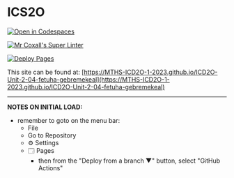# ICS2O

[![Open in Codespaces](https://classroom.github.com/assets/launch-codespace-7f7980b617ed060a017424585567c406b6ee15c891e84e1186181d67ecf80aa0.svg)](https://classroom.github.com/open-in-codespaces?assignment_repo_id=14413998)

[![Mr Coxall's Super Linter](https://github.com/MTHS-ICD2O-1-2023/ICD2O-Unit-2-04-fetuha-gebremekeal/workflows/Mr%20Coxall's%20Super%20Linter/badge.svg)](https://github.com/MTHS-ICD2O-1-2023/ICD2O-Unit-2-04-fetuha-gebremekeal/actions)

[![Deploy Pages](https://github.com/MTHS-ICD2O-1-2023/ICD2O-Unit-2-04-fetuha-gebremekeal/workflows/Deploy%20Pages/badge.svg)](https://github.com/MTHS-ICD2O-1-2023/ICD2O-Unit-2-04-fetuha-gebremekeal/actions)

This site can be found at: [https://MTHS-ICD2O-1-2023.github.io/ICD2O-Unit-2-04-fetuha-gebremekeal](https://MTHS-ICD2O-1-2023.github.io/ICD2O-Unit-2-04-fetuha-gebremekeal)

---

**NOTES ON INITIAL LOAD:**
- remember to goto on the menu bar:
  - File
  - Go to Repository
  - ⚙ Settings
  - 🗔 Pages
    - then from the "Deploy from a branch ▼" button, select "GitHub Actions"
